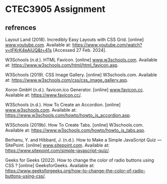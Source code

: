 
# CTEC3905 Assignment

## refrences

Layout Land (2018). Incredibly Easy Layouts with CSS Grid. [online] www.youtube.com. Available at: https://www.youtube.com/watch?v=tFKrK4eAiUQ&t=41s [Accessed 27 Feb. 2024].

W3Schools (n.d.). HTML Favicon. [online] www.w3schools.com. Available at: https://www.w3schools.com/html/html_favicon.asp.

W3Schools (2019). CSS Image Gallery. [online] W3schools.com. Available at: https://www.w3schools.com/css/css_image_gallery.asp.

Xoron GmbH (n.d.). favicon.ico Generator. [online] www.favicon.cc. Available at: https://www.favicon.cc/.

W3Schools (n.d.). How To Create an Accordion. [online] www.w3schools.com. Available at: https://www.w3schools.com/howto/howto_js_accordion.asp.

W3Schools (2019b). How To Create Tabs. [online] W3schools.com. Available at: https://www.w3schools.com/howto/howto_js_tabs.asp.

Berhanu, Y. and Hibbard, J. (n.d.). How to Make a Simple JavaScript Quiz — SitePoint. [online] www.sitepoint.com. Available at: https://www.sitepoint.com/simple-javascript-quiz/.

Geeks for Geeks (2022). How to change the color of radio buttons using CSS ? [online] GeeksforGeeks. Available at: https://www.geeksforgeeks.org/how-to-change-the-color-of-radio-buttons-using-css/.


